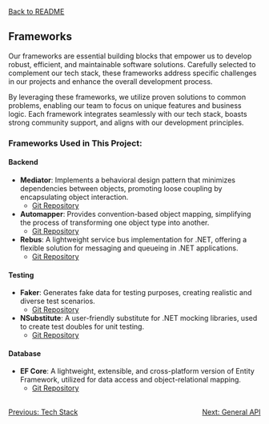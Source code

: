 [Back to README](../README.md)

## Frameworks

Our frameworks are essential building blocks that empower us to develop robust, efficient, and maintainable software solutions. Carefully selected to complement our tech stack, these frameworks address specific challenges in our projects and enhance the overall development process.

By leveraging these frameworks, we utilize proven solutions to common problems, enabling our team to focus on unique features and business logic. Each framework integrates seamlessly with our tech stack, boasts strong community support, and aligns with our development principles.

### Frameworks Used in This Project:

#### Backend
- **Mediator**: Implements a behavioral design pattern that minimizes dependencies between objects, promoting loose coupling by encapsulating object interaction.
  - [Git Repository](https://github.com/jbogard/MediatR)
- **Automapper**: Provides convention-based object mapping, simplifying the process of transforming one object type into another.
  - [Git Repository](https://github.com/AutoMapper/AutoMapper)
- **Rebus**: A lightweight service bus implementation for .NET, offering a flexible solution for messaging and queueing in .NET applications.
  - [Git Repository](https://github.com/rebus-org/Rebus)

#### Testing
- **Faker**: Generates fake data for testing purposes, creating realistic and diverse test scenarios.
  - [Git Repository](https://github.com/bchavez/Bogus)
- **NSubstitute**: A user-friendly substitute for .NET mocking libraries, used to create test doubles for unit testing.
  - [Git Repository](https://github.com/nsubstitute/NSubstitute)

#### Database
- **EF Core**: A lightweight, extensible, and cross-platform version of Entity Framework, utilized for data access and object-relational mapping.
  - [Git Repository](https://github.com/dotnet/efcore)

<br>
<div style="display: flex; justify-content: space-between;">
  <a href="./tech-stack.md">Previous: Tech Stack</a>
  <a href="./general-api.md">Next: General API</a>
</div>
